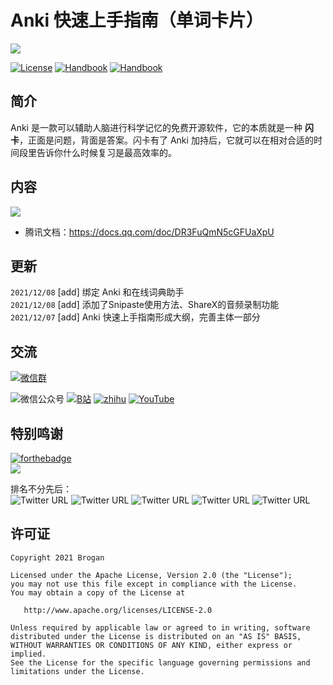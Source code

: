 # Anki 快速上手指南（单词卡片）

![](https://gitee.com/Brogan/image-bed/raw/master/img/top.png)

[![License][licenseSvg]][license]
[![Handbook][Handbook]][HandbookUrl]
[![Handbook][platform]][platformUrl]

## 简介
Anki 是一款可以辅助人脑进行科学记忆的免费开源软件，它的本质就是一种 **闪卡**，正面是问题，背面是答案。闪卡有了 Anki 加持后，它就可以在相对合适的时间段里告诉你什么时候复习是最高效率的。


## 内容
![](https://gitee.com/Brogan/image-bed/raw/master/img/20211209135110.png)


- 腾讯文档：https://docs.qq.com/doc/DR3FuQmN5cGFUaXpU


## 更新

`2021/12/08` [add] 绑定 Anki 和在线词典助手  
`2021/12/08` [add] 添加了Snipaste使用方法、ShareX的音频录制功能  
`2021/12/07` [add] Anki 快速上手指南形成大纲，完善主体一部分  

## 交流

[![微信群][Wxq]][WxqUrl]

![微信公众号][wechat]
[![B站][Bibili]][BibiliUrl]
[![zhihu][zhihu]][zhihuUrl]
[![YouTube][YouTube]][YouTubeUrl]  


## 特别鸣谢
[![forthebadge](https://forthebadge.com/images/badges/powered-by-coffee.svg)][coffeeUrl]  
[![][Coffee]][coffeeUrl]  

排名不分先后：   
![Twitter URL](https://img.shields.io/twitter/url?label=%E5%B1%B1%E7%8C%AB&logo=Wechat&style=social&url=https%3A%2F%2Fgithub.com%2FBroganGrow%2FAnkiHandBook)
![Twitter URL](https://img.shields.io/twitter/url?label=Freya&logo=Wechat&style=social&url=https%3A%2F%2Fgithub.com%2FBroganGrow%2FAnkiHandBook)
![Twitter URL](https://img.shields.io/twitter/url?label=-1&logo=Wechat&style=social&url=https%3A%2F%2Fgithub.com%2FBroganGrow%2FAnkiHandBook)
![Twitter URL](https://img.shields.io/twitter/url?label=%E6%9C%9F%E7%9B%BC&logo=Wechat&style=social&url=https%3A%2F%2Fgithub.com%2FBroganGrow%2FAnkiHandBook)
![Twitter URL](https://img.shields.io/twitter/url?label=Sabrina&logo=Wechat&style=social&url=https%3A%2F%2Fgithub.com%2FBroganGrow%2FAnkiHandBook)


## 许可证

```
Copyright 2021 Brogan

Licensed under the Apache License, Version 2.0 (the "License");
you may not use this file except in compliance with the License.
You may obtain a copy of the License at

   http://www.apache.org/licenses/LICENSE-2.0

Unless required by applicable law or agreed to in writing, software
distributed under the License is distributed on an "AS IS" BASIS,
WITHOUT WARRANTIES OR CONDITIONS OF ANY KIND, either express or implied.
See the License for the specific language governing permissions and
limitations under the License.
```



<!-- ***********************变量引用*************************************** -->

<!-- 许可证 -->

[licenseSvg]: https://img.shields.io/badge/License-Apache--2.0-brightgreen.svg
[license]: https://github.com/BroganGrow/AnkiHandBook/blob/main/LICENSE

<!-- 手册 -->
[Handbook]: https://img.shields.io/redmine/plugin/stars/redmine_xlsx_format_issue_exporter?color=%23008eff&label=Star&logoColor=%23008eff
[HandbookUrl]: https://github.com/BroganGrow/AnkiHandBook

<!-- 微信公众号 -->
[wechat]: https://img.shields.io/twitter/url?label=%E5%85%AC%E4%BC%97%E5%8F%B7%EF%BC%9A%E9%BB%84%E7%A2%A7%E5%86%A0Brogan&logo=wechat&style=social&url=https%3A%2F%2Fmp.weixin.qq.com%2Fcgi-bin%2Fappmsg%3Fbegin%3D0%26count%3D10%26type%3D10%26action%3Dlist_card%26token%3D684061466%26lang%3Dzh_CN
[wechatUrl]: https://github.com/BroganGrow/AnkiHandBook

<!-- YouTube -->
[YouTxxube]: 
[YouTubxxeUrl]: 


<!-- 知乎 -->
[zhihu]: https://img.shields.io/twitter/url?label=%E7%9F%A5%E4%B9%8E%EF%BC%9A%E9%BB%84%E7%A2%A7%E5%86%A0Brogan%E2%80%8B&logo=zhihu&style=social&url=https%3A%2F%2Fspace.bilibili.com%2F38031619
[zhihuUrl]: https://www.zhihu.com/people/brainbg



<!-- YouTube -->
[YouTube]: https://img.shields.io/youtube/channel/views/UCoKkSNBTXbsVxK4lWa2nw_g?label=YouTuBe%EF%BC%9A%E9%BB%84%E7%A2%A7%E5%86%A0Brogan&style=social
[YouTubeUrl]: https://www.youtube.com/channel/UCoKkSNBTXbsVxK4lWa2nw_g



<!-- B站 -->
[Bibili]: https://img.shields.io/twitter/url?label=B%E7%AB%99%EF%BC%9ABrogan&logo=bilibili&style=social&url=https%3A%2F%2Fgithub.com%2FBroganGrow%2FAnkiHandBook
[BibiliUrl]: https://space.bilibili.com/38031619


<!-- 平台-->
[platform]: https://img.shields.io/badge/Platform-Windows|Mac|Linux|Android|IOS-41a7c5.svg
[platformUrl]: https://apps.ankiweb.net/


<!-- QQ群 -->
[qqgroupSvg]: https://img.shields.io/badge/%20Anki%E5%88%B6%E5%8D%A1%E7%BE%A4%20-%40Brogan-brightgreen
[qqgroup]: https://shang.qq.com/wpa/qunwpa?idkey=d906789f84484465e2736f7b524366b4c23afeda38733d5c7b10fc3f6e406e9b

<!-- 微信群 -->
[Wxq]: https://img.shields.io/twitter/url?label=Anki%E4%BA%A4%E6%B5%81%E7%BE%A4&logo=wechat&style=social&url=https%3A%2F%2Fwww.jianshu.com%2Fp%2F191d1e21f7ed
[WxqUrl]: /Contact.md

<!-- 喝奶茶/咖啡 -->
[Coffee]: https://img.shields.io/twitter/url?label=%E8%AF%B7%E4%BD%9C%E8%80%85%E5%96%9D%E5%A5%B6%E8%8C%B6&logo=Buy%20Me%20A%20Coffee&style=social&url=https%3A%2F%2Fgithub.com%2FBroganGrow%2FAnkiHandBook%2Fblob%2Fmaster%2FDonations.md
[coffeeUrl]: /Donations.md


<!-- 赞助人名单 -->

[D1]: https://img.shields.io/badge/%E5%BE%AE%E4%BF%A1-Freya-ff69b4
[D1C]: 200

[D2]: https://img.shields.io/badge/%E5%BE%AE%E4%BF%A1-%E6%9C%9F%E7%9B%BC-ff69b4
[D2C]: 30

[D3]: https://img.shields.io/badge/%E5%BE%AE%E4%BF%A1-1---ff69b4
[D3C]: 20

[D4]: https://img.shields.io/badge/%E5%BE%AE%E4%BF%A1-Sabrina-ff69b4
[D4C]:68










